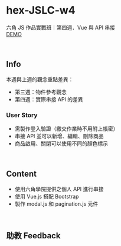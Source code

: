 # hex-JSLC-w4
六角 JS 作品實戰班｜第四週．Vue 與 API 串接  
[DEMO](https://yuu-chien.github.io/hex-JSLC-w4/login.html)

<br>

## Info
本週與上週的觀念重點差異：  
* 第三週：物件參考觀念
* 第四週：實際串接 API 的差異

### User Story
* 需製作登入驗證（繳交作業時不用附上帳密）
* 串接 API 並可以新增、編輯、刪除商品
* 商品啟用、關閉可以使用不同的顏色標示

<br>

## Content 
* 使用六角學院提供之個人 API 進行串接
* 使用 Vue.js 搭配 Bootstrap
* 製作 modal.js 和 pagination.js 元件

<br>

## 助教 Feedback

